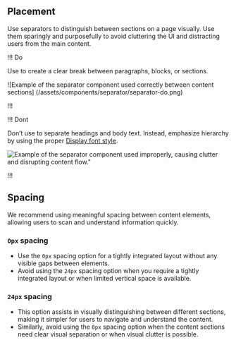 
## Placement

Use separators to distinguish between sections on a page visually. Use them sparingly and purposefully to avoid cluttering the UI and distracting users from the main content.

!!! Do

Use to create a clear break between paragraphs, blocks, or sections.

![Example of the separator component used correctly between content sections] (/assets/components/separator/separator-do.png)

!!!

!!! Dont

Don’t use to separate headings and body text. Instead, emphasize hierarchy by using the proper [Display font style](https://helios.hashicorp.design/foundations/typography?tab=code#font-styles). 

![Example of the separator component used improperly, causing clutter and disrupting content flow."](/assets/components/separator/separator-dont.png)

!!!

## Spacing

We recommend using meaningful spacing between content elements, allowing users to scan and understand information quickly.

### `0px` spacing
   - Use the `0px` spacing option for a tightly integrated layout without any visible gaps between elements.
  - Avoid using the `24px` spacing option when you require a tightly integrated layout or when limited vertical space is available.

### `24px` spacing
   - This option assists in visually distinguishing between different sections, making it simpler for users to navigate and understand the content.
- Similarly, avoid using the `0px` spacing option when the content sections need clear visual separation or when visual clutter is possible.
